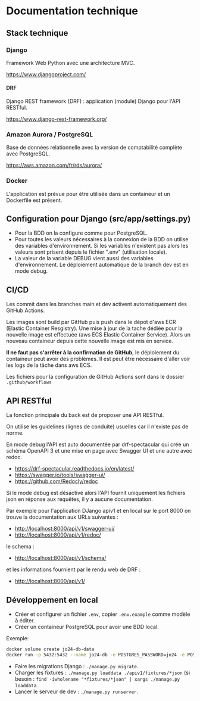 # Documentation technique

## Stack technique

### Django

Framework Web Python avec une architecture MVC.

<https://www.djangoproject.com/>

#### DRF

Django REST framework (DRF) : application (module) Django pour l'API RESTful.

<https://www.django-rest-framework.org/>

### Amazon Aurora / PostgreSQL

Base de données relationnelle avec la version de comptabilité complète avec PostgreSQL.

<https://aws.amazon.com/fr/rds/aurora/>

### Docker

L'application est prévue pour être utilisée dans un containeur et un Dockerfile est présent.

## Configuration pour Django (src/app/settings.py)

- Pour la BDD on la configure comme pour PostgreSQL.
- Pour toutes les valeurs nécessaires à la connexion de la BDD on utilise des variables d'environnement. Si les variables n'existent pas alors les valeurs sont prisent depuis le fichier ".env" (utilisation locale).
- La valeur de la variable DEBUG vient aussi des variables d'environnement. Le déploiement automatique de la branch dev est en mode debug.

## CI/CD

Les commit dans les branches main et dev activent automatiquement des GitHub Actions.

Les images sont build par GitHub puis push dans le dépot d'aws ECR (Elastic Container Resgistry). Une mise à jour de la tache dédiée pour la nouvelle image est effectuée (aws ECS Elastic Container Service). Alors un nouveau containeur depuis cette nouvelle image est mis en service.

**Il ne faut pas s'arrêter à la confirmation de GitHub**, le déploiement du containeur peut avoir des problèmes. Il est peut être nécessaire d'aller voir les logs de la tâche dans aws ECS.

Les fichiers pour la configuration de GitHub Actions sont dans le dossier `.github/workflows`

## API RESTful

La fonction principale du back est de proposer une API RESTful.

On utilise les guidelines (lignes de conduite) usuelles car il n'existe pas de norme.

En mode debug l'API est auto documentée par drf-spectacular qui crée un schéma OpenAPI 3 et une mise en page avec Swagger UI et une autre avec redoc.

- <https://drf-spectacular.readthedocs.io/en/latest/>
- <https://swagger.io/tools/swagger-ui/>
- <https://github.com/Redocly/redoc>

Si le mode debug est désactivé alors l'API fournit uniquement les fichiers json en réponse aux requêtes, il y a aucune documentation.

Par exemple pour l'application DJango apiv1 et en local sur le port 8000 on trouve la documentation aux URLs suivantes :

- <http://localhost:8000/api/v1/swagger-ui/>
- <http://localhost:8000/api/v1/redoc/>

le schema :

- <http://localhost:8000/api/v1/schema/>

et les informations fournient par le rendu web de DRF :

- <http://localhost:8000/api/v1/>

## Développement en local

- Créer et configurer un fichier `.env`, copier `.env.example` comme modèle à éditer.
- Créer un containeur PostgreSQL pour avoir une BDD local.

Exemple:

```bash
docker volume create jo24-db-data
docker run -p 5432:5432 --name jo24-db -e POSTGRES_PASSWORD=jo24 -e POSTGRES_USER=jo24 -d --name jo24-db -v jo24-db-data:/var/lib/postgresql/data postgres:15.4
```

- Faire les migrations Django : `./manage.py migrate`.
- Charger les fixtures : `./manage.py loaddata ./apiv1/fixtures/*json` (si besoin : `find -iwholename "*fixtures/*json" | xargs ./manage.py loaddata`.
- Lancer le serveur de dev : `./manage.py runserver`.

